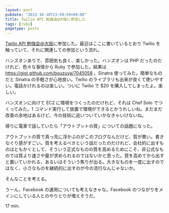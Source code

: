 ```yaml
---
layout: post
pubdate: "2013-10-18T23:59:59+09:00"
title: Twilio API 勉強会@大阪に参加した
tags: [ruby]
pagetype: posts
---
```

[Twilio API 勉強会@大阪](http://atnd.org/event/E0020002)に参加した。最近はここに書いているとおり Twilio を触っていて、それに関連しての参加という流れ。

ハンズオンありで、雰囲気も良く、楽しかった。ハンズオンは PHP だったのだけれど、色々な事情から Ruby で参加した。結果は https://gist.github.com/bouzuya/7045058 。Sinatra 使ってみた。簡単なものだと Sinatra の手軽さが心地良い。Twilio のライブラリも出来が良くて使いやすい。電話かけれるのは楽しい。ついに Twilio で $20 を購入してしまったよ。楽しい。

ハンズオンに向けて EC2 に環境をつくったのだけれど、それは Chef Solo でつくってみた。1 コマンド実行して放置で環境ができるとかうれしいね。まだまだ改善の余地はあるけど、今の技術に追いついていかなきゃいけないね。

帰りに電車で話していたら「アウトプットの質」についての話題になった。

アウトプットの質で真っ先に浮かぶのがこのブログなんだけど、質が悪い。書きなぐり感がすごい。質を考えるべきという話だったのだけれど、会社的に出すものはともかくとして、そういう正式なものの質を高めるためにこそ、非公式なものでは質より速さや量が求められるのではないかと思った。質を高めてから出すと置いていかれる、あるいはそういう焦りが出る。大きなものを一度に出すのではなく、小さなものを継続的に出すのが今の流行なんじゃないか。

そんなことを考える。

うーん、Facebook の運用についても考えなきゃな。Facebook のつながりをメインにしている人とのやりとりが増えそうだ。

17 min.
